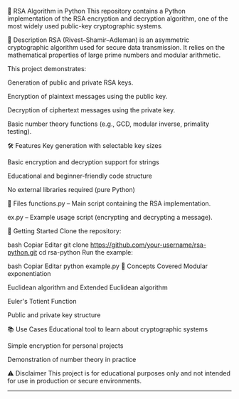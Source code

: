 🔐 RSA Algorithm in Python
This repository contains a Python implementation of the RSA encryption and decryption algorithm, one of the most widely used public-key cryptographic systems.

📜 Description
RSA (Rivest–Shamir–Adleman) is an asymmetric cryptographic algorithm used for secure data transmission. It relies on the mathematical properties of large prime numbers and modular arithmetic.

This project demonstrates:

Generation of public and private RSA keys.

Encryption of plaintext messages using the public key.

Decryption of ciphertext messages using the private key.

Basic number theory functions (e.g., GCD, modular inverse, primality testing).

🛠 Features
Key generation with selectable key sizes

Basic encryption and decryption support for strings

Educational and beginner-friendly code structure

No external libraries required (pure Python)

📁 Files
functions.py – Main script containing the RSA implementation.

ex.py – Example usage script (encrypting and decrypting a message).

🚀 Getting Started
Clone the repository:

bash
Copiar
Editar
git clone https://github.com/your-username/rsa-python.git
cd rsa-python
Run the example:

bash
Copiar
Editar
python example.py
🧠 Concepts Covered
Modular exponentiation

Euclidean algorithm and Extended Euclidean algorithm

Euler's Totient Function

Public and private key structure

📚 Use Cases
Educational tool to learn about cryptographic systems

Simple encryption for personal projects

Demonstration of number theory in practice

⚠️ Disclaimer
This project is for educational purposes only and not intended for use in production or secure environments.

--- 

